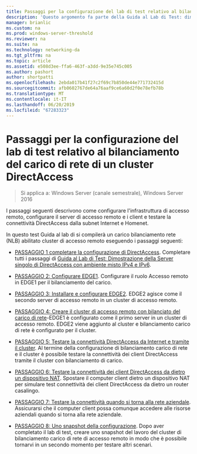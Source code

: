 ```yaml
---
title: Passaggi per la configurazione del lab di test relativo al bilanciamento del carico di rete di un cluster DirectAccess
description: 'Questo argomento fa parte della Guida al Lab di Test: dimostrare DirectAccess in un Cluster con bilanciamento carico di rete di Windows per Windows Server 2016'
manager: brianlic
ms.custom: na
ms.prod: windows-server-threshold
ms.reviewer: na
ms.suite: na
ms.technology: networking-da
ms.tgt_pltfrm: na
ms.topic: article
ms.assetid: e508d3ee-ffa6-463f-a3dd-9e35e745c005
ms.author: pashort
author: shortpatti
ms.openlocfilehash: 2ebda017b41f27c2f69c7b850de44e771732415d
ms.sourcegitcommit: afb0602767de64a76aaf9ce6a60d2f0e78efb78b
ms.translationtype: MT
ms.contentlocale: it-IT
ms.lasthandoff: 06/20/2019
ms.locfileid: "67283323"
---
```

# <a name="steps-for-configuring-the-directaccess-cluster-nlb-test-lab"></a>Passaggi per la configurazione del lab di test relativo al bilanciamento del carico di rete di un cluster DirectAccess

>Si applica a: Windows Server (canale semestrale), Windows Server 2016

I passaggi seguenti descrivono come configurare l'infrastruttura di accesso remoto, configurare il server di accesso remoto e i client e testare la connettività DirectAccess dalla subnet Internet e Homenet.  
  
In questo test Guida al lab di si compilerà un carico bilanciamento rete (NLB) abilitato cluster di accesso remoto eseguendo i passaggi seguenti:  
  
-   [PASSAGGIO 1 completare la configurazione di DirectAccess](STEP-1-Complete-the-DirectAccess-Configuration.md). Completare tutti i passaggi di [Guida al Lab di Test: Dimostrazione della Server singolo di DirectAccess con ambiente misto IPv4 e IPv6](https://go.microsoft.com/fwlink/p/?LinkId=237004).  
  
-   [PASSAGGIO 2: Configurare EDGE1](STEP-2-Configure-EDGE1.md). Configurare il ruolo Accesso remoto in EDGE1 per il bilanciamento del carico.  
  
-   [PASSAGGIO 3: Installare e configurare EDGE2](STEP-3-Install-and-Configure-EDGE2.md). EDGE2 agisce come il secondo server di accesso remoto in un cluster di accesso remoto.  
  
-   [PASSAGGIO 4: Creare il cluster di accesso remoto con bilanciato del carico di rete](STEP-4-Create-the-Network-Load-Balanced-Remote-Access-Cluster.md)-EDGE1 è configurato come il primo server in un cluster di accesso remoto. EDGE2 viene aggiunto al cluster e bilanciamento carico di rete è configurato per il cluster.  
  
-   [PASSAGGIO 5: Testare la connettività DirectAccess da Internet e tramite il cluster](STEP-5-Test-DirectAccess-Connectivity-from-the-Internet-and-Through-the-Cluster.md). Al termine della configurazione di bilanciamento carico di rete e il cluster è possibile testare la connettività dei client DirectAccess tramite il cluster con bilanciamento di carico.  
  
-   [PASSAGGIO 6: Testare la connettività dei client DirectAccess da dietro un dispositivo NAT](STEP-6-Test-DirectAccess-Client-Connectivity-from-Behind-a-NAT-Device.md). Spostare il computer client dietro un dispositivo NAT per simulare test connettività dei client DirectAccess da dietro un router casalingo.  
  
-   [PASSAGGIO 7: Testare la connettività quando si torna alla rete aziendale](STEP-7-Test-Connectivity-When-Returning-to-the-Corpnet.md). Assicurarsi che il computer client possa comunque accedere alle risorse aziendali quando si torna alla rete aziendale.  
  
-   [PASSAGGIO 8: Uno snapshot della configurazione](da-cluster-nlb-s8-snapshot.md). Dopo aver completato il lab di test, creare uno snapshot del lavoro del cluster di bilanciamento carico di rete di accesso remoto in modo che è possibile tornarvi in un secondo momento per testare altri scenari.  
  


